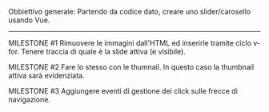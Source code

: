 Obbiettivo generale: 
Partendo da codice dato, creare uno slider/carosello usando Vue.

----------------------------------------------------------

MILESTONE #1
Rimuovere le immagini dall'HTML ed inserirle tramite ciclo v-for. Tenere traccia di quale è la slide attiva (e visibile).

MILESTONE #2
Fare lo stesso con le thumnail. In questo caso la thumbnail attiva sarà evidenziata.

MILESTONE #3
Aggiungere eventi di gestione dei click sulle frecce di navigazione.
